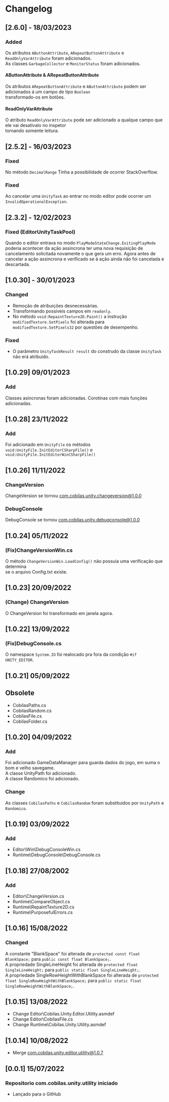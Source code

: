 # Changelog
## [2.6.0] - 18/03/2023
### Added
Os atributos `AButtonAttribute`, `ARepeatButtonAttribute` e `ReadOnlyVarAttribute` foram adicionados.</br>
As classes `GarbageCollector` e `MonitorStatus` foram adicionados.
#### AButtonAttribute & ARepeatButtonAttribute
Os atributos `ARepeatButtonAttribute` e `AButtonAttribute` podem ser adicionados á um campo de tipo `Boolean`</br>
transformado-os em botões.
#### ReadOnlyVarAttribute
O atributo `ReadOnlyVarAttribute` pode ser adicionado a qualque campo que ele vai desativalo no inspetor</br>
tornando somente leitura.
## [2.5.2] - 16/03/2023
### Fixed
No método `DecimalRange` Tinha a possibilidade de ocorrer StackOverflow.
### Fixed
Ao cancelar uma `UnityTask` ao entrar no modo editor pode ocorrer um `InvalidOperationalException`.
## [2.3.2] - 12/02/2023
### Fixed (EditorUnityTaskPool)
Quando o editor entrava no modo `PlayModeStateChange.ExitingPlayMode` poderia acontecer da ação assincrona ter uma nova requisição de cancelamento
solicitada novamente o que gera um erro.
Agora antes de cancelar a ação assincrona e verificado se á ação ainda não foi cancelada e descartada.
## [1.0.30] - 30/01/2023
### Changed
- Remoção de atribuições desnecessárias.
- Transformando possiveis campos em `readonly`.
- No método `void:RepaintTexture2D.Paint()` a instrução `modifiedTexture.SetPixels` foi alterada para `modifiedTexture.SetPixels32` por questões de desempenho.
### Fixed
- O parâmetro `UnityTaskResult result` do construdo da classe `UnityTask` não erá atribuido.
## [1.0.29] 09/01/2023
### Add
Classes asincronas foram adicionadas.
Corotinas com mais funções adicionadas.
## [1.0.28] 23/11/2022
### Add
Foi adicionado em `UnityFile` os métodos `void:UnityFile.InitEditorCSharpFile()` e 
`void:UnityFile.InitEditorWinCSharpFile()`
## [1.0.26] 11/11/2022
### ChangeVersion
ChangeVersion se tornou com.cobilas.unity.changeversion@1.0.0
### DebugConsole
DebugConsole se tornou com.cobilas.unity.debugconsole@1.0.0
## [1.0.24] 05/11/2022
### (Fix)ChangeVersionWin.cs
O método `ChangeVersionWin.LoadConfig()` não possuia uma verificação que determina<br/>
se o arquivo Config.txt existe.
## [1.0.23] 20/09/2022
### (Change) ChangeVersion
O ChangeVersion foi transformado em janela agora.
## [1.0.22] 13/09/2022
### (Fix)DebugConsole.cs
O namespace `System.IO` foi realocado pra fora da condição `#if UNITY_EDITOR`.
## [1.0.21] 05/09/2022
## Obsolete
- CobilasPaths.cs
- CobilasRandom.cs
- CobilasFile.cs
- CobilasFolder.cs
## [1.0.20] 04/09/2022
### Add
Foi adicionado GameDataManager para guarda dados do jogo, em suma o bom e velho savegame.<br/>
A classe UnityPath foi adicionado.<br/>
A classe Randomico foi adicionado.<br/>
### Change
As classes `CobilasPaths` e `CobilasRandom` foram substituidos por `UnityPath` e `Randomico`.
## [1.0.19] 03/09/2022
### Add
- Editor\Win\DebugConsoleWin.cs
- Runtime\DebugConsole\DebugConsole.cs
## [1.0.18] 27/08/2002
### Add
- Editor\ChangeVersion.cs
- Runtime\CompareObject.cs
- Runtime\RepaintTexture2D.cs
- Runtime\PurposefulErrors.cs
## [1.0.16] 15/08/2022
### Changed
A constante "BlankSpace" foi alterada de `protected const float BlankSpace;` para `public const float BlankSpace;`.<br/>
A propriedade SingleLineHeight foi alterada de `protected float SingleLineHeight;` para `public static float SingleLineHeight;`.<br/>
A propriedade SingleRowHeightWithBlankSpace foi alterada de `protected float SingleRowHeightWithBlankSpace;` para `public static float SingleRowHeightWithBlankSpace;`.<br/>
## [1.0.15] 13/08/2022
- Change Editor\Cobilas.Unity.Editor.Utility.asmdef
- Change Editor\CobilasFile.cs
- Change Runtime\Cobilas.Unity.Utility.asmdef
## [1.0.14] 10/08/2022
- Merge com.cobilas.unity.editor.utility@1.0.7
## [0.0.1] 15/07/2022
### Repositorio com.cobilas.unity.utility iniciado
- Lançado para o GitHub